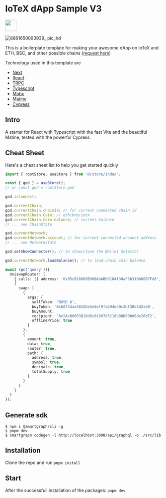
# IoTeX dApp Sample V3

<a href="https://iotex.io/devdiscord" target="_blank">
  <img src="https://github.com/iotexproject/halogrants/blob/880eea4af074b082a75608c7376bd7a8eaa1ac21/img/btn-discord.svg" height="36px">
</a>

![8861650093939_ pic_hd](https://user-images.githubusercontent.com/448293/171796205-937711d1-e336-4770-9388-ec0b02de3b89.jpg)


This is a boilerplate template for making your awesome dApp on IoTeX and ETH, BSC, and other possible chains ([request here](https://github.com/iotexproject/iotex-dapp-sample-v2/issues/new))

Technology used in this template are

- [Next](https://github.com/vercel/next.js)
- [React](https://reactjs.org/)
- [TRPC](https://trpc.io/)
- [Typescript](https://www.typescriptlang.org/)
- [Mobx](https://mobx.js.org/README.html)
- [Matine](https://mantine.dev/core/theme-icon/)
- [Cypress](https://www.cypress.io/)

## Intro

A starter for React with Typescript with the fast Vite and the beautiful Matine, tested with the powerful Cypress.

## Cheat Sheet

Here's a cheat sheet list to help you get started quickly

```ts
import { rootStore, useStore } from '@/store/index';

const { god } = useStore();
// or const god = rootStore.god

god.isConnect;

god.currentChain;
god.currentChain.chainId; // for current connected chain id
god.currentChain.Coin; // eth/bnb/iotx
god.currentChain.Coin.balance; // current balance
// ... see ChainState

god.currentNetwork;
god.currentNetwork.account; // for current connected account address
// ... see NetworkState

god.setShowConnecter(); // to show/close the Wallet Selector

god.currentNetwork.loadBalance(); // to load chain coin balance

await rpc('query')({
  UniswapRouter: [
    { calls: [{ address: '0x95cB18889B968AbABb9104f30aF5b310bD007Fd8', chainId: 4689 }] },
    {
      swap: [
        {
          args: {
            sellToken: 'BUSD_b',
            buyToken: '0xb8744ae4032be5e5ef9fab94ee9c3bf38d5d2ae0',
            buyAmount,
            recipient: '0x2AcB8663B18d8c8180783C18b88D60b86de26dF2',
            offlinePrice: true
          }
        },
        {
          amount: true,
          data: true,
          router: true,
          path: {
            address: true,
            symbol: true,
            decimals: true,
            totalSupply: true
          }
        }
      ]
    }
  ]
});
```

## Generate sdk

```
$ npm i @smartgraph/cli -g
$ pnpm dev
$ smartgraph codegen -l http://localhost:3000/api/graphql -o ./src/lib

```

## Installation

Clone the repo and run `pnpm install`

## Start

After the successfull installation of the packages: `pnpm dev`


